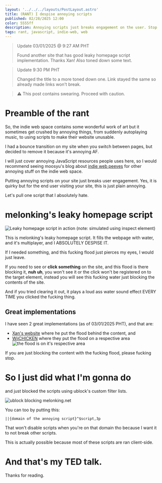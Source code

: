 ```yaml
---
layout: '../../../layouts/PostLayout.astro'
title: (RANT) I despise annoying scripts
published: 02/28/2025 12:00
color: 5555ff
description: Annoying scripts just breaks engagement on the user. Stop it.
tags: rant, javascript, indie-web, web
---
```


> <p class="text-xs">Update 03/01/2025 @ 9:27 AM PHT</p>
> Found another site that has good leaky homepage script implementation. Thanks Xan!
> Also toned down some text.

> <p class="text-xs">Update 9:30 PM PHT</p>
> Changed the title to a more toned down one. Link stayed the same so already made links won't break.

> ⚠️ This post contains swearing. Proceed with caution.

# Preamble of the rant

So, the indie web space contains some wonderful work of art but it sometimes get crushed by annoying things,
from suddenly autoplaying music, to using scripts to make their website unusable.

I had a bounce transition on my site when you switch between pages, but decided to remove it because it's
annoying AF. 

I will just cover annoying JavaScript resources people uses here, so I would recommend seeing moosyu's blog
about [indie web peeves](https://moosyu.nekoweb.org/pages/blog/indie_web_gripes/) for other annoying stuff
on the indie web space.

Putting annoying scripts on your site just breaks user engagement. Yes, it is quirky but for the end user
visiting your site, this is just plain annoying.

Let's pull one script that I absolutely hate.

# melonking's leaky homepage script
![Leaky homepage script in action (note: simulated using inspect element)](/imgs/blogs/annoying-scripts-should-be-gone/image2.png)

This is melonking's leaky homepage script. It fills the webpage with water, and it's multiplayer, and
I ABSOLUTELY DESPISE IT.

If I needed something, and this fucking flood just pierces my eyes, I would just leave.

If you need to see or **click something** on the site, and this flood is there blocking it, **nuh uh**,
you won't see it or the click won't be registered on to the target element, instead you will see this
fucking water just blocking the contents of the site.

And if you tried clearing it out, it plays a loud ass water sound effect EVERY TIME you clicked the fucking
thing.

## Great implementations
I have seen 2 great implementations (as of 03/01/2025 PHT), and that are:
- [Xan's website](https://xan.lol/) where he put the flood behind
the content, and
- [WiiCHICKEN](https://wiggle.monster) where they put the flood on a respective area
  ![the flood is on it's respective area](/imgs/blogs/annoying-scripts-should-be-gone/image3.png)

If you are just blocking the content with the fucking flood, please fucking stop.

# So I just did what I'm gonna do
and just blocked the scripts using ublock's custom filter lists.

![ublock blocking melonking.net](/imgs/blogs/annoying-scripts-should-be-gone/image.png)

You can too by putting this:
```
||{domain of the annoying script}^$script,3p
```

That won't disable scripts when you're on that domain tho because I want it to not break other scripts.

This is actually possible because most of these scripts are ran client-side.

# And that's my TED talk.
Thanks for reading.
